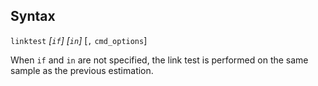 ## Syntax

`linktest` _\[`if`\] \[`in`\]_ \[`,`
`cmd_options`\]

When `if` and `in` are not specified, the link test is performed on the
same sample as the previous estimation.
